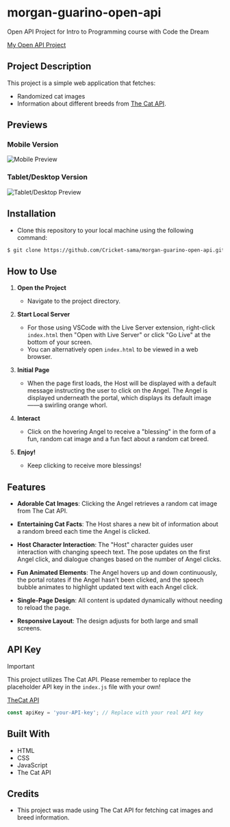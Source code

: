 # morgan-guarino-open-api
Open API Project for Intro to Programming course with Code the Dream

[My Open API Project](https://github.com/cricket-sama/morgan-guarino-open-api)

## Project Description

This project is a simple web application that fetches:
- Randomized cat images
- Information about different breeds
from [The Cat API](https://thecatapi.com/).

## Previews

### Mobile Version

![Mobile Preview](gifs/mobile-preview.gif)

### Tablet/Desktop Version

![Tablet/Desktop Preview](gifs/large-screen-preview.gif)

## Installation

- Clone this repository to your local machine using the following command:
```bash
$ git clone https://github.com/Cricket-sama/morgan-guarino-open-api.git
```

## How to Use

1. **Open the Project**
    - Navigate to the project directory.

2.  **Start Local Server**
    -  For those using VSCode with the Live Server   extension, right-click `index.html` then "Open with Live Server" or click "Go Live" at the bottom of your screen.
    - You can alternatively open `index.html` to be viewed in a web browser.

3. **Initial Page**
    - When the page first loads, the Host will be displayed with a default message instructing the user to click on the Angel. The Angel is displayed underneath the portal, which displays its default image——a swirling orange whorl.

4. **Interact**
    - Click on the hovering Angel to receive a "blessing" in the form of a fun, random cat image and a fun fact about a random cat breed.

5. **Enjoy!**
    - Keep clicking to receive more blessings!

## Features

- **Adorable Cat Images**: Clicking the Angel retrieves a random cat image from The Cat API.

- **Entertaining Cat Facts**: The Host shares a new bit of information about a random breed each time the Angel is clicked.

- **Host Character Interaction**: The "Host" character guides user interaction with changing speech text. The pose updates on the first Angel click, and dialogue changes based on the number of Angel clicks.

- **Fun Animated Elements**: The Angel hovers up and down continuously, the portal rotates if the Angel hasn't been clicked, and the speech bubble animates to highlight updated text with each Angel click.

- **Single-Page Design**: All content is updated dynamically without needing to reload the page.

- **Responsive Layout**: The design adjusts for both large and small screens.

## API Key

> [!IMPORTANT]
> This project utilizes The Cat API. Please remember to replace the placeholder API key in the `index.js` file with your own!

[ TheCat API](https://thecatapi.com/)

```javascript
const apiKey = 'your-API-key'; // Replace with your real API key
```

## Built With

- HTML
- CSS
- JavaScript
- The Cat API

## Credits

- This project was made using The Cat API for fetching cat images and breed information.